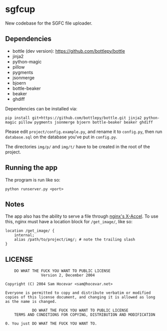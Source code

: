 sgfcup
======
New codebase for the SGFC file uploader.

Dependencies
------------
* bottle (dev version): https://github.com/bottlepy/bottle
* jinja2
* python-magic
* pillow
* pygments
* jsonmerge
* bjoern
* bottle-beaker
* beaker
* ghdiff

Dependencies can be installed via:

    pip install git+https://github.com/bottlepy/bottle.git jinja2 python-magic pillow pygments jsonmerge bjoern bottle-beaker beaker ghdiff

Please edit `project/config.example.py`, and rename it to `config.py`,
then run `database.sql` on the database you've put in `config.py`.

The directories `img/p/` and `img/t/` have to be created in the root of the project.


Running the app
---------------
The program is run like so:

    python runserver.py <port>


Notes
-----
The app also has the ability to serve a file through [nginx's X-Accel](https://www.nginx.com/resources/wiki/start/topics/examples/x-accel/). To use this, nginx must have a location block for `/get_image/`, like so:

    location /get_image/ {
        internal;
        alias /path/to/project/img/; # note the trailing slash
    }

LICENSE
-------
        DO WHAT THE FUCK YOU WANT TO PUBLIC LICENSE
                    Version 2, December 2004

    Copyright (C) 2004 Sam Hocevar <sam@hocevar.net>

    Everyone is permitted to copy and distribute verbatim or modified
    copies of this license document, and changing it is allowed as long
    as the name is changed.

                DO WHAT THE FUCK YOU WANT TO PUBLIC LICENSE
        TERMS AND CONDITIONS FOR COPYING, DISTRIBUTION AND MODIFICATION

    0. You just DO WHAT THE FUCK YOU WANT TO.


